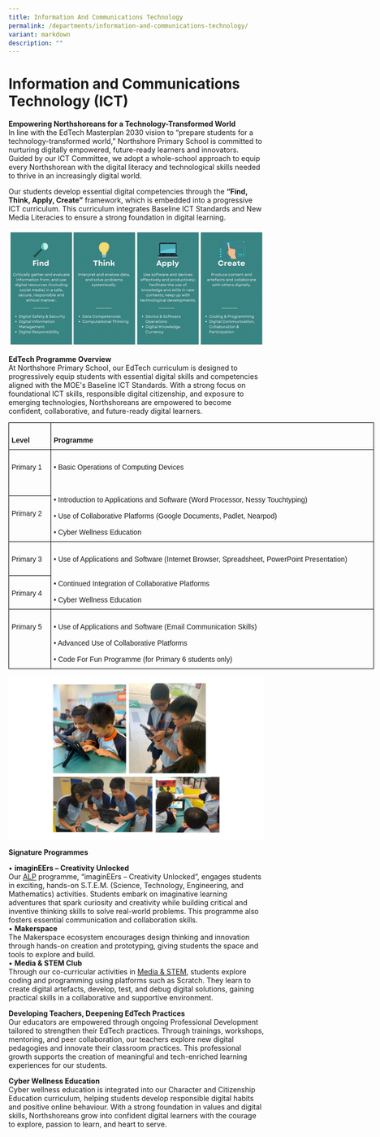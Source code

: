 ```yaml
---
title: Information And Communications Technology
permalink: /departments/information-and-communications-technology/
variant: markdown
description: ""
---
```

# **Information and Communications Technology (ICT)**

**Empowering Northshoreans for a Technology-Transformed World**  
In line with the EdTech Masterplan 2030 vision to “prepare students for a technology-transformed world,” Northshore Primary School is committed to nurturing digitally empowered, future-ready learners and innovators. Guided by our ICT Committee, we adopt a whole-school approach to equip every Northshorean with the digital literacy and technological skills needed to thrive in an increasingly digital world.

Our students develop essential digital competencies through the **“Find, Think, Apply, Create”** framework, which is embedded into a progressive ICT curriculum. This curriculum integrates Baseline ICT Standards and New Media Literacies to ensure a strong foundation in digital learning.

![](/images/ICT001.jpg)

**EdTech Programme Overview**  
At Northshore Primary School, our EdTech curriculum is designed to progressively equip students with essential digital skills and competencies aligned with the MOE's Baseline ICT Standards. With a strong focus on foundational ICT skills, responsible digital citizenship, and exposure to emerging technologies, Northshoreans are empowered to become confident, collaborative, and future-ready digital learners.  

<table class="tg" style="border-collapse:collapse;border-spacing:0;table-layout: fixed; width: 720px"><colgroup><col style="width: 83px"><col style="width: 637px"></colgroup>
<thead><tr><th style="border-color:black;border-style:solid;border-width:1px;font-family:Arial, sans-serif;font-size:14px;font-weight:bold;overflow:hidden;padding:10px 5px;text-align:left;vertical-align:top;word-break:normal">&nbsp;&nbsp;&nbsp;<br>Level&nbsp;&nbsp;&nbsp;</th><th style="border-color:black;border-style:solid;border-width:1px;font-family:Arial, sans-serif;font-size:14px;font-weight:bold;overflow:hidden;padding:10px 5px;text-align:left;vertical-align:top;word-break:normal">&nbsp;&nbsp;&nbsp;<br>Programme&nbsp;&nbsp;&nbsp;</th></tr></thead>
<tbody><tr><td style="border-color:black;border-style:solid;border-width:1px;font-family:Arial, sans-serif;font-size:14px;overflow:hidden;padding:10px 5px;text-align:left;vertical-align:top;word-break:normal">   <br>Primary 1   </td><td rowspan="2" style="border-color:black;border-style:solid;border-width:1px;font-family:Arial, sans-serif;font-size:14px;overflow:hidden;padding:10px 5px;text-align:left;vertical-align:top;word-break:normal">   <br>• Basic Operations of   Computing Devices   <br><br><br><br>• Introduction to Applications   and Software (Word Processor, Nessy Touchtyping)<br>   <br>• Use of Collaborative   Platforms (Google Documents, Padlet, Nearpod)<br>   <br>• Cyber Wellness   Education</td></tr><tr><td style="border-color:black;border-style:solid;border-width:1px;font-family:Arial, sans-serif;font-size:14px;overflow:hidden;padding:10px 5px;text-align:left;vertical-align:top;word-break:normal">   <br>Primary 2   </td></tr>
<tr><td style="border-color:black;border-style:solid;border-width:1px;font-family:Arial, sans-serif;font-size:14px;overflow:hidden;padding:10px 5px;text-align:left;vertical-align:top;word-break:normal">&nbsp;&nbsp;&nbsp;<br>Primary 3&nbsp;&nbsp;&nbsp;</td><td rowspan="2" style="border-color:black;border-style:solid;border-width:1px;font-family:Arial, sans-serif;font-size:14px;overflow:hidden;padding:10px 5px;text-align:left;vertical-align:top;word-break:normal">   <br>• Use of Applications   and Software (Internet Browser, Spreadsheet, PowerPoint Presentation)<br>   <br><br>• Continued Integration   of Collaborative Platforms <br>   <br>• Cyber Wellness   Education   </td></tr><tr><td style="border-color:black;border-style:solid;border-width:1px;font-family:Arial, sans-serif;font-size:14px;overflow:hidden;padding:10px 5px;text-align:left;vertical-align:top;word-break:normal">&nbsp;&nbsp;&nbsp;<br>Primary 4&nbsp;&nbsp;&nbsp;</td></tr>
<tr><td style="border-color:black;border-style:solid;border-width:1px;font-family:Arial, sans-serif;font-size:14px;overflow:hidden;padding:10px 5px;text-align:left;vertical-align:top;word-break:normal">&nbsp;&nbsp;&nbsp;<br>Primary 5&nbsp;&nbsp;&nbsp;</td><td style="border-color:black;border-style:solid;border-width:1px;font-family:Arial, sans-serif;font-size:14px;overflow:hidden;padding:10px 5px;text-align:left;vertical-align:top;word-break:normal">   <br>• Use of Applications   and Software (Email Communication Skills)<br>   <br>• Advanced Use of Collaborative   Platforms<br>   <br>• Code For Fun   Programme (for Primary 6 students only)   </td></tr></tbody></table>

![](/images/ICT002.jpg)

**Signature Programmes**  

• **imaginEErs – Creativity Unlocked**  
Our  [ALP](https://www.northshorepri.moe.edu.sg/departments/applied-learning-programme-alp/)  programme, “imaginEErs – Creativity Unlocked”, engages students in exciting, hands-on S.T.E.M. (Science, Technology, Engineering, and Mathematics) activities. Students embark on imaginative learning adventures that spark curiosity and creativity while building critical and inventive thinking skills to solve real-world problems. This programme also fosters essential communication and collaboration skills.  
• **Makerspace**  
The Makerspace ecosystem encourages design thinking and innovation through hands-on creation and prototyping, giving students the space and tools to explore and build.  
• **Media &amp; STEM Club**  
Through our co-curricular activities in [Media &amp; STEM](https://www.northshorepri.moe.edu.sg/departments/co-curricular-activities-cca/media-n-stem-club/), students explore coding and programming using platforms such as Scratch. They learn to create digital artefacts, develop, test, and debug digital solutions, gaining practical skills in a collaborative and supportive environment.

**Developing Teachers, Deepening EdTech Practices**  
Our educators are empowered through ongoing Professional Development tailored to strengthen their EdTech practices. Through trainings, workshops, mentoring, and peer collaboration, our teachers explore new digital pedagogies and innovate their classroom practices. This professional growth supports the creation of meaningful and tech-enriched learning experiences for our students.

**Cyber Wellness Education**  
Cyber wellness education is integrated into our Character and Citizenship Education curriculum, helping students develop responsible digital habits and positive online behaviour. With a strong foundation in values and digital skills, Northshoreans grow into confident digital learners with the courage to explore, passion to learn, and heart to serve.